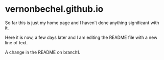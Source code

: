 vernonbechel.github.io
======================
So far this is just my home page and I haven't done anything significant with it.

Here it is now, a few days later and I am editing the README file with a new line of text.

A change in the README on branch1.
